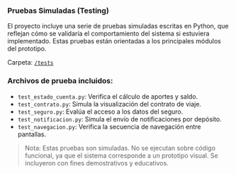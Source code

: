 ### Pruebas Simuladas (Testing)

El proyecto incluye una serie de pruebas simuladas escritas en Python, que reflejan cómo se validaría el comportamiento del sistema si estuviera implementado. Estas pruebas están orientadas a los principales módulos del prototipo.

 Carpeta: [`/tests`](./tests)

### Archivos de prueba incluidos:

- `test_estado_cuenta.py`: Verifica el cálculo de aportes y saldo.
- `test_contrato.py`: Simula la visualización del contrato de viaje.
- `test_seguro.py`: Evalúa el acceso a los datos del seguro.
- `test_notificacion.py`: Simula el envío de notificaciones por depósito.
- `test_navegacion.py`: Verifica la secuencia de navegación entre pantallas.

>  Nota: Estas pruebas son simuladas. No se ejecutan sobre código funcional, ya que el sistema corresponde a un prototipo visual. Se incluyeron con fines demostrativos y educativos.
